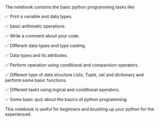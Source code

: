 The notebook contains the basic python programming tasks like 

✅ Print a variable and data types.

✅ basic arithmatic operations.

✅ Write a comment about your code.

✅ Different data types and type casting.

✅ Data types and its attributes.

✅ Perform operation using conditional and comparision operators.

✅ Different type of data structure Lists, Tuple, set and dictionary and perform some basic functions.

✅ Different tasks using logical and conditional operators.

✅ Some basic quiz about the basics of python programming.

This notebook is useful for beginners and brushing up your python for the experienced.
